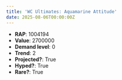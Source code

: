 ```yaml
---
title: 'WC Ultimates: Aquamarine Attitude'
date: 2025-08-06T00:00:00Z
---
```

- **RAP**: 1004194
- **Value**: 2700000
- **Demand level**: 0
- **Trend**: 2
- **Projected?**: True
- **Hyped?**: True
- **Rare?**: True
